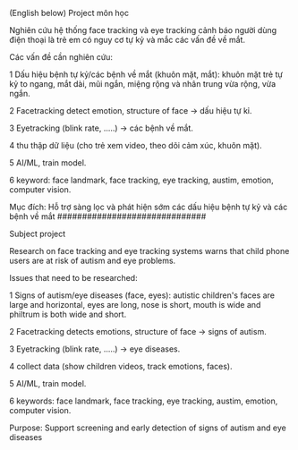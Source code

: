 (English below) Project môn học

Nghiên cứu hệ thống face tracking và eye tracking cảnh báo người dùng điện thoại là trẻ em có nguy cơ tự kỷ và mắc các vấn đề về mắt.

Các vấn đề cần nghiên cứu:									

1	Dấu hiệu bệnh tự kỷ/các bệnh về mắt (khuôn mặt, mắt): khuôn mặt trẻ tự kỷ to ngang, mắt dài, mũi ngắn, miệng rộng và nhân trung vừa rộng, vừa ngắn.							

2	Facetracking detect emotion, structure of face -> dấu hiệu tự kỉ.								

3	Eyetracking (blink rate, .....) -> các bệnh về mắt.								

4	thu thập dữ liệu (cho trẻ xem video, theo dõi cảm xúc, khuôn mặt).				

5	AI/ML, train model. 								

6	keyword: face landmark, face tracking, eye tracking, austim, emotion, computer vision.		

Mục đích:	Hỗ trợ sàng lọc và phát hiện sớm các dấu hiệu bệnh tự kỷ và các bệnh về mắt
##############################

Subject project

Research on face tracking and eye tracking systems warns that child phone users are at risk of autism and eye problems.

Issues that need to be researched:

1 Signs of autism/eye diseases (face, eyes): autistic children's faces are large and horizontal, eyes are long, nose is short, mouth is wide and philtrum is both wide and short.

2 Facetracking detects emotions, structure of face -> signs of autism.

3 Eyetracking (blink rate, .....) -> eye diseases.

4 collect data (show children videos, track emotions, faces).

5 AI/ML, train model.

6 keywords: face landmark, face tracking, eye tracking, austim, emotion, computer vision.

Purpose: Support screening and early detection of signs of autism and eye diseases
